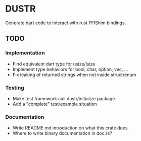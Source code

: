 # DUSTR

Generate dart code to interact with rust FFIShim bindings.

## TODO

### Implementation

 - Find equivalent dart type for usize/isize
 - Implement type behaviors for bool, char, option, vec, ...
 - Fix leaking of returned strings when not inside struct/enum

### Testing

 - Make test framework call dustr/initialize package
 - Add a "complete" test/example situation

### Documentation

 - Write README.md introduction on what this crate does
 - Where to write binary documentation in doc.rs?
